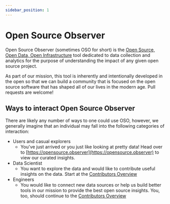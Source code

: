 ```yaml
---
sidebar_position: 1
---
```


# Open Source Observer

Open Source Observer (sometimes OSO for short) is the [Open Source, Open Data, Open
Infrastructure](../blog/2023-11-07-open-source-open-data-open-infra) tool
dedicated to data collection and analytics for the purpose of understanding the
impact of any given open source project.

As part of our mission, this tool is inherently and intentionally developed in
the open so that we can build a community that is focused on the open source
software that has shaped all of our lives in the modern age. Pull requests are
welcome!

## Ways to interact Open Source Observer

There are likely any number of ways to one could use OSO, however, we generally
imagine that an individual may fall into the following categories of interaction:

- Users and casual explorers
  - You've just arrived or you just like looking at pretty data! Head over to
    [https://opensource.observer](https://opensource.observer) to view our
    curated insights.
- Data Scientist
  - You want to explore the data and would like to contribute useful insights on
    the data. Start at the [Contributors Overview](./contributors/overview)
- Engineers
  - You would like to connect new data sources or help us build better tools in
    our mission to provide the best open source insights. You, too, should
    continue to the [Contributors Overview](./contributors/overview)
